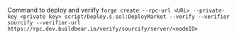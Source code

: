 Command to deploy and veriify
``forge create --rpc-url <URL> --private-key <private key> script/Deploy.s.sol:DeployMarket --verify --verifier sourcify --verifier-url https://rpc.dev.buildbear.io/verify/sourcify/server/<nodeID>``
